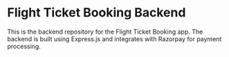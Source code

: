 # Flight Ticket Booking Backend

This is the backend repository for the Flight Ticket Booking app. 
The backend is built using Express.js and integrates with Razorpay for payment processing.
